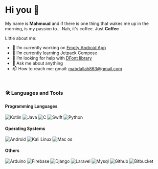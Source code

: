 
# Hi you 👋

My name is **Mahmoud** and if there is one thing that wakes me up in the morning, is my passion to... Nah, it's coffee. Just **Coffee**

Little about me:

- 🔭 I’m currently working on [Empty Android App](https://play.google.com/store/apps/details?id=com.mabd.empty)
- 🌱 I’m currently learning Jetpack Compose
- 🤔 I’m looking for help with [DFont library](https://github.com/mahmoud-abdallah863/DFont)
- 💬 Ask me about anything
- 📫 How to reach me: gmail: mabdallah863@gmail.com



<!-- Nice to see you here!<br> -->
<!-- [![LinkedIn](https://img.shields.io/badge/linkedin-%230077B5.svg?&style=for-the-badge&logo=linkedin&logoColor=white)](https://www.linkedin.com/in/mahmoud-abdallah-66200915b/) -->

</br>

### 🛠 Languages and Tools
#### Programming Languages
<img alt="Kotlin" src="https://img.shields.io/badge/Kotlin-0095D5?&style=for-the-badge&logo=kotlin&logoColor=white"/> <img alt="Java" src="https://img.shields.io/badge/java-%23ED8B00.svg?&style=for-the-badge&logo=java&logoColor=white"/> <img alt="C" src="https://img.shields.io/badge/C-00599C?style=for-the-badge&logo=c&logoColor=white" /> <img alt="Swift" src="https://img.shields.io/badge/Swift-FA7343?style=for-the-badge&logo=swift&logoColor=white" /> <img alt="Python" src="https://img.shields.io/badge/Python-3776AB?style=for-the-badge&logo=python&logoColor=white" />

#### Operating Systems
<img alt="Android" src="https://img.shields.io/badge/Android-3DDC84?style=for-the-badge&logo=android&logoColor=white" /> <img alt="Kali Linux" src="https://img.shields.io/badge/Kali_Linux-557C94?style=for-the-badge&logo=kali-linux&logoColor=white" /> <img alt="Mac os" src="https://img.shields.io/badge/mac%20os-000000?style=for-the-badge&logo=apple&logoColor=white" />

#### Others
<img alt="Arduino" src="https://img.shields.io/badge/Arduino-00979D?style=for-the-badge&logo=Arduino&logoColor=white" /> <img alt="Firebase" src="https://img.shields.io/badge/firebase-ffca28?style=for-the-badge&logo=firebase&logoColor=black" /> <img alt="Django" src="https://img.shields.io/badge/Django-092E20?style=for-the-badge&logo=django&logoColor=green" /> <img alt="Laravel" src="https://img.shields.io/badge/Laravel-FF2D20?style=for-the-badge&logo=laravel&logoColor=white" /> <img alt="Mysql" src="https://img.shields.io/badge/MySQL-00000F?style=for-the-badge&logo=mysql&logoColor=white" /> <img alt="Github" src="https://img.shields.io/badge/GitHub-100000?style=for-the-badge&logo=github&logoColor=white" /> <img alt="Bitbucket" src="https://img.shields.io/badge/Bitbucket-0747a6?style=for-the-badge&logo=bitbucket&logoColor=white" />

</br>

<!-- ![Github stats](https://github-readme-stats.vercel.app/api?username=mahmoud-abdallah863&theme=highcontrast&layout=compact&show_icons=true&count_private=true) 

![Github stats](https://github-readme-stats.vercel.app/api/top-langs/?username=mahmoud-abdallah863&theme=highcontrast&layout=compact&show_icons=true&count_private=true) -->


<!-- this is **open source development** 🐧! -->


<!--
**mahmoud-abdallah863/mahmoud-abdallah863** is a ✨ _special_ ✨ repository because its `README.md` (this file) appears on your GitHub profile.

Here are some ideas to get you started:

- 🔭 I’m currently working on ...
- 🌱 I’m currently learning ...
- 👯 I’m looking to collaborate on ...
- 🤔 I’m looking for help with ...
- 💬 Ask me about ...
- 📫 How to reach me: ...
- 😄 Pronouns: ...
- ⚡ Fun fact: ...
-->
 
